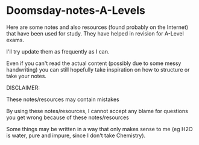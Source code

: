 # Doomsday-notes-A-Levels

Here are some notes and also resources (found probably on the Internet) that have been used for study. They have helped in revision for A-Level exams.

I'll try update them as frequently as I can.

Even if you can't read the actual content (possibly due to some messy handwriting) you can still hopefully take inspiration on how to structure or take your notes.

DISCLAIMER:

These notes/resources may contain mistakes

By using these notes/resources, I cannot accept any blame for questions you get wrong because of these notes/resources

Some things may be written in a way that only makes sense to me (eg H2O is water, pure and impure, since I don't take Chemistry).
